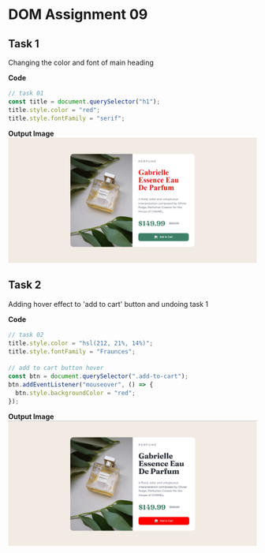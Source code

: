 # DOM Assignment 09

## Task 1

Changing the color and font of main heading

**Code**

```javascript
// task 01
const title = document.querySelector("h1");
title.style.color = "red";
title.style.fontFamily = "serif";
```

**Output Image**
![task1](./9.1output.jpeg)

## Task 2

Adding hover effect to 'add to cart' button and undoing task 1

**Code**

```javascript
// task 02
title.style.color = "hsl(212, 21%, 14%)";
title.style.fontFamily = "Fraunces";

// add to cart button hover
const btn = document.querySelector(".add-to-cart");
btn.addEventListener("mouseover", () => {
  btn.style.backgroundColor = "red";
});
```

**Output Image**
![task2](./9%2C2output.jpg)
